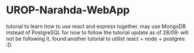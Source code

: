 # UROP-Narahda-WebApp

tutorial to learn how to use react and express together. may use MongoDB instead of PostgreSQL for now to follow the tutorial
update as of 28/09: will not be following it, found another tutorial to utilist react + node + postgres :D
